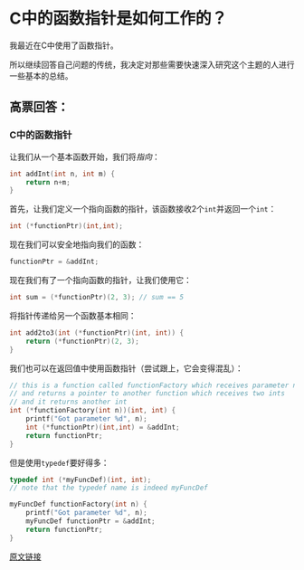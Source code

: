 # C中的函数指针是如何工作的？
我最近在C中使用了函数指针。

所以继续回答自己问题的传统，我决定对那些需要快速深入研究这个主题的人进行一些基本的总结。

## 高票回答：
### C中的函数指针
让我们从一个基本函数开始，我们将*指向*：
```c
int addInt(int n, int m) {
    return n+m;
}
```
首先，让我们定义一个指向函数的指针，该函数接收2个`int`并返回一个`int`：
```c
int (*functionPtr)(int,int);
```
现在我们可以安全地指向我们的函数：
```c
functionPtr = &addInt;
```
现在我们有了一个指向函数的指针，让我们使用它：
```c
int sum = (*functionPtr)(2, 3); // sum == 5
```
将指针传递给另一个函数基本相同：
```c
int add2to3(int (*functionPtr)(int, int)) {
    return (*functionPtr)(2, 3);
}
```
我们也可以在返回值中使用函数指针（尝试跟上，它会变得混乱）：
```c
// this is a function called functionFactory which receives parameter n
// and returns a pointer to another function which receives two ints
// and it returns another int
int (*functionFactory(int n))(int, int) {
    printf("Got parameter %d", n);
    int (*functionPtr)(int,int) = &addInt;
    return functionPtr;
}
```
但是使用`typedef`要好得多：
```c
typedef int (*myFuncDef)(int, int);
// note that the typedef name is indeed myFuncDef

myFuncDef functionFactory(int n) {
    printf("Got parameter %d", n);
    myFuncDef functionPtr = &addInt;
    return functionPtr;
}
```

[原文链接](https://stackoverflow.com/questions/840501/how-do-function-pointers-in-c-work)
